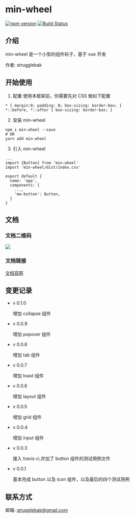 # min-wheel
[![npm version](https://badge.fury.io/js/min-wheel.svg)](https://badge.fury.io/js/min-wheel)
[![Build Status](https://travis-ci.org/strugglebak/min-wheel.svg?branch=master)](https://travis-ci.org/strugglebak/min-wheel)

## 介绍
min-wheel 是一个小型的组件轮子，基于 vue 开发

作者: strugglebak

## 开始使用
1. 配置 
使用本框架前，你需要先对 CSS 做如下配置
  ```
  * { margin:0; padding: 0; box-sizing: border-box; }
  *::before, *::after { box-sizing: border-box; }
  ```

2. 安装 min-wheel
  ```
  npm i min-wheel --save
  # OR
  yarn add min-wheel
  ```

3. 引入 min-wheel
  ```
  ...
  import {Button} from 'min-wheel'
  import 'min-wheel/dist/index.css'

  export default {        
    name: 'app',          
    components: {         
      ...,         
      'mw-button': Button,       
    }      
  }
  ```

## 文档
### 文档二维码
![](https://i.loli.net/2019/02/26/5c7501ce8716d.png)
### 文档链接
[文档官网](http://strugglebak.com/min-wheel/)

## 变更记录
- v 0.1.0

  增加 collapse 组件
  
- v 0.0.9
    
    增加 popover 组件

- v 0.0.8

  增加 tab 组件

- v 0.0.7

    增加 toast 组件

- v 0.0.6

    增加 layout 组件

- v 0.0.5

    增加 grid 组件

- v 0.0.4

    增加 input 组件

- v 0.0.3

    接入 travis ci,并加了 button 组件的测试用例文件

- v 0.0.1

    基本完成 button 以及 icon 组件，以及最后的四个测试用例

## 联系方式
邮箱: strugglebak@gmail.com

